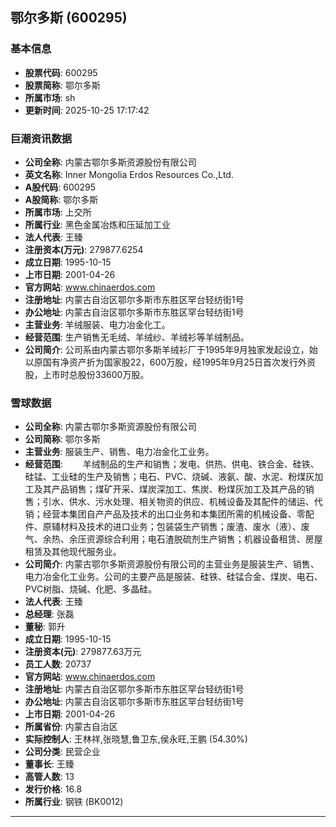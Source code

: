 ## 鄂尔多斯 (600295)

### 基本信息

- **股票代码**: 600295
- **股票简称**: 鄂尔多斯
- **所属市场**: sh
- **更新时间**: 2025-10-25 17:17:42

### 巨潮资讯数据

- **公司全称**: 内蒙古鄂尔多斯资源股份有限公司
- **英文名称**: Inner Mongolia Erdos Resources Co.,Ltd.
- **A股代码**: 600295
- **A股简称**: 鄂尔多斯
- **所属市场**: 上交所
- **所属行业**: 黑色金属冶炼和压延加工业
- **法人代表**: 王臻
- **注册资本(万元)**: 279877.6254
- **成立日期**: 1995-10-15
- **上市日期**: 2001-04-26
- **官方网站**: www.chinaerdos.com
- **注册地址**: 内蒙古自治区鄂尔多斯市东胜区罕台轻纺街1号
- **办公地址**: 内蒙古自治区鄂尔多斯市东胜区罕台轻纺街1号
- **主营业务**: 羊绒服装、电力冶金化工。
- **经营范围**: 生产销售无毛绒、羊绒纱、羊绒衫等羊绒制品。
- **公司简介**: 公司系由内蒙古鄂尔多斯羊绒衫厂于1995年9月独家发起设立，始以原国有净资产折为国家股22，600万股，经1995年9月25日首次发行外资股，上市时总股份33600万股。

### 雪球数据

- **公司全称**: 内蒙古鄂尔多斯资源股份有限公司
- **公司简称**: 鄂尔多斯
- **主营业务**: 服装生产、销售、电力冶金化工业务。
- **经营范围**: 　　羊绒制品的生产和销售；发电、供热、供电、铁合金、硅铁、硅锰、工业硅的生产及销售；电石、PVC、烧碱、液氨、酸、水泥、粉煤灰加工及其产品销售；煤矿开采、煤炭深加工、焦炭、粉煤灰加工及其产品的销售；引水、供水、污水处理、相关物资的供应、机械设备及其配件的储运、代销；经营本集团自产产品及技术的出口业务和本集团所需的机械设备、零配件、原辅材料及技术的进口业务；包装袋生产销售；废渣、废水（液）、废气、余热、余压资源综合利用；电石渣脱硫剂生产销售；机器设备租赁、房屋租赁及其他现代服务业。
- **公司简介**: 内蒙古鄂尔多斯资源股份有限公司的主营业务是服装生产、销售、电力冶金化工业务。公司的主要产品是服装、硅铁、硅锰合金、煤炭、电石、PVC树脂、烧碱、化肥、多晶硅。
- **法人代表**: 王臻
- **总经理**: 张磊
- **董秘**: 郭升
- **成立日期**: 1995-10-15
- **注册资本(元)**: 279877.63万元
- **员工人数**: 20737
- **官方网站**: www.chinaerdos.com
- **注册地址**: 内蒙古自治区鄂尔多斯市东胜区罕台轻纺街1号
- **办公地址**: 内蒙古自治区鄂尔多斯市东胜区罕台轻纺街1号
- **上市日期**: 2001-04-26
- **所属省份**: 内蒙古自治区
- **实际控制人**: 王林祥,张晓慧,鲁卫东,侯永旺,王鹏 (54.30%)
- **公司分类**: 民营企业
- **董事长**: 王臻
- **高管人数**: 13
- **发行价格**: 16.8
- **所属行业**: 钢铁 (BK0012)

---